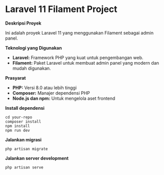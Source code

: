 # Laravel 11 Filament Project

**Deskripsi Proyek**

Ini adalah proyek Laravel 11 yang menggunakan Filament sebagai admin panel.

**Teknologi yang Digunakan**

* **Laravel:** Framework PHP yang kuat untuk pengembangan web.
* **Filament:** Paket Laravel untuk membuat admin panel yang modern dan mudah digunakan.

**Prasyarat**

* **PHP:** Versi 8.0 atau lebih tinggi
* **Composer:** Manajer dependensi PHP
* **Node.js dan npm:** Untuk mengelola aset frontend


**Install dependensi**
```
cd your-repo
composer install
npm install
npm run dev
```

**Jalankan migrasi**
```
php artisan migrate
```

**Jalankan server development**
```
php artisan serve
```
